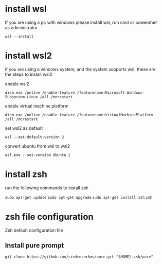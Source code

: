 # install wsl
If you are using a pc with windows please install wsl, run cmd or powershell as administrator

`wsl --install`

# install wsl2

if you are using a windows system, and the system supports wsl, these are the steps to install wsl2

enable wsl2

`dism.exe /online /enable-feature /featurename:Microsoft-Windows-Subsystem-Linux /all /norestart`

enable virtual machine platform

`dism.exe /online /enable-feature /featurename:VirtualMachinePlatform /all /norestart`

set wsl2 as default

`wsl --set-default-version 2`

convert ubuntu from wsl to wsl2

`wsl.exe --set-version Ubuntu 2`

# install zsh
run the following commands to install zsh

`sudo apt-get update`
`sudo apt-get upgrade`
`sudo apt-get install zsh`
`zsh`

# zsh file configuration

Zsh default configuration file

## Install pure prompt

`git clone https://github.com/sindresorhus/pure.git "$HOME/.zsh/pure"`
